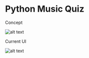 # Python Music Quiz

Concept

![alt text](https://i.imgur.com/TMv4BB5.png)




Current UI


![alt text](https://i.imgur.com/59AOCSI.png)
